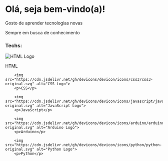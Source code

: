 <h1>Olá, seja bem-vindo(a)!</h1>
<p>Gosto de aprender tecnologias novas</p>
<p>Sempre em busca de conhecimento</p>

<h3>Techs:</h3>
        <img src="https://cdn.jsdelivr.net/gh/devicons/devicon/icons/html5/html5-original.svg" alt="HTML Logo">
        <p>HTML</p>
   
        <img src="https://cdn.jsdelivr.net/gh/devicons/devicon/icons/css3/css3-original.svg" alt="CSS Logo">
        <p>CSS</p>
   
        <img src="https://cdn.jsdelivr.net/gh/devicons/devicon/icons/javascript/javascript-original.svg" alt="JavaScript Logo">
        <p>JavaScript</p>
    
        <img src="https://cdn.jsdelivr.net/gh/devicons/devicon/icons/arduino/arduino-original.svg" alt="Arduino Logo">
        <p>Arduino</p>
    
        <img src="https://cdn.jsdelivr.net/gh/devicons/devicon/icons/python/python-original.svg" alt="Python Logo">
        <p>Python</p>
    

